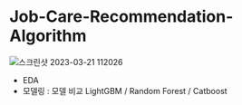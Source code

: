 # Job-Care-Recommendation-Algorithm

![스크린샷 2023-03-21 112026](https://user-images.githubusercontent.com/91936267/226504798-f5eec1d7-4eef-4a84-9a42-358c960efc5b.png)

* EDA
* 모델링 : 모델 비교 LightGBM / Random Forest / Catboost
